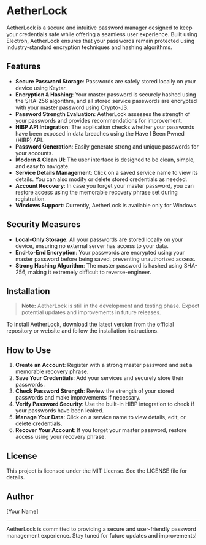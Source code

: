 # AetherLock

AetherLock is a secure and intuitive password manager designed to keep your credentials safe while offering a seamless user experience. Built using Electron, AetherLock ensures that your passwords remain protected using industry-standard encryption techniques and hashing algorithms.

## Features

- **Secure Password Storage**: Passwords are safely stored locally on your device using Keytar.
- **Encryption & Hashing**: Your master password is securely hashed using the SHA-256 algorithm, and all stored service passwords are encrypted with your master password using Crypto-JS.
- **Password Strength Evaluation**: AetherLock assesses the strength of your passwords and provides recommendations for improvement.
- **HIBP API Integration**: The application checks whether your passwords have been exposed in data breaches using the Have I Been Pwned (HIBP) API.
- **Password Generation**: Easily generate strong and unique passwords for your accounts.
- **Modern & Clean UI**: The user interface is designed to be clean, simple, and easy to navigate.
- **Service Details Management**: Click on a saved service name to view its details. You can also modify or delete stored credentials as needed.
- **Account Recovery**: In case you forget your master password, you can restore access using the memorable recovery phrase set during registration.
- **Windows Support**: Currently, AetherLock is available only for Windows.

## Security Measures

- **Local-Only Storage**: All your passwords are stored locally on your device, ensuring no external server has access to your data.
- **End-to-End Encryption**: Your passwords are encrypted using your master password before being saved, preventing unauthorized access.
- **Strong Hashing Algorithm**: The master password is hashed using SHA-256, making it extremely difficult to reverse-engineer.

## Installation

> **Note:** AetherLock is still in the development and testing phase. Expect potential updates and improvements in future releases.

To install AetherLock, download the latest version from the official repository or website and follow the installation instructions.

## How to Use

1. **Create an Account**: Register with a strong master password and set a memorable recovery phrase.
2. **Save Your Credentials**: Add your services and securely store their passwords.
3. **Check Password Strength**: Review the strength of your stored passwords and make improvements if necessary.
4. **Verify Password Security**: Use the built-in HIBP integration to check if your passwords have been leaked.
5. **Manage Your Data**: Click on a service name to view details, edit, or delete credentials.
6. **Recover Your Account**: If you forget your master password, restore access using your recovery phrase.

## License

This project is licensed under the MIT License. See the LICENSE file for details.

## Author

[Your Name]

---

AetherLock is committed to providing a secure and user-friendly password management experience. Stay tuned for future updates and improvements!

